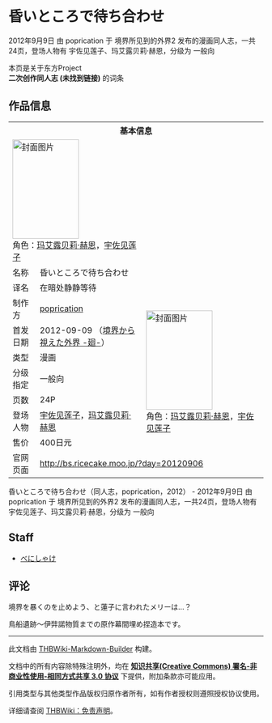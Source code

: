 # 昏いところで待ち合わせ

<!-- source html: G:\repos\THBWiki-Markdown-Builder\THBWikiMarkdown\Temp\main\6\60\ns0%3A%E6%98%8F%E3%81%84%E3%81%A8%E3%81%93%E3%82%8D%E3%81%A7%E5%BE%85%E3%81%A1%E5%90%88%E3%82%8F%E3%81%9B.html -->

2012年9月9日 由 poprication 于 境界所见到的外界2 发布的漫画同人志，一共24页，登场人物有 宇佐见莲子、玛艾露贝莉·赫恩，分级为 一般向

本页是关于东方Project  
 **二次创作同人志 (未找到链接)** 的词条
## 作品信息

<table><tbody><tr><th colspan="3">基本信息</th></tr><tr><td class="cover-artwork-mobile" colspan="2"><a href="./文件-昏いところで待ち合わせ封面.jpg.md" class="image" title="封面图片"><img alt="封面图片" src="https://upload.thwiki.cc/thumb/3/38/%E6%98%8F%E3%81%84%E3%81%A8%E3%81%93%E3%82%8D%E3%81%A7%E5%BE%85%E3%81%A1%E5%90%88%E3%82%8F%E3%81%9B%E5%B0%81%E9%9D%A2.jpg/131px-%E6%98%8F%E3%81%84%E3%81%A8%E3%81%93%E3%82%8D%E3%81%A7%E5%BE%85%E3%81%A1%E5%90%88%E3%82%8F%E3%81%9B%E5%B0%81%E9%9D%A2.jpg" decoding="async" loading="lazy" width="131" height="196" srcset="https://upload.thwiki.cc/thumb/3/38/%E6%98%8F%E3%81%84%E3%81%A8%E3%81%93%E3%82%8D%E3%81%A7%E5%BE%85%E3%81%A1%E5%90%88%E3%82%8F%E3%81%9B%E5%B0%81%E9%9D%A2.jpg/197px-%E6%98%8F%E3%81%84%E3%81%A8%E3%81%93%E3%82%8D%E3%81%A7%E5%BE%85%E3%81%A1%E5%90%88%E3%82%8F%E3%81%9B%E5%B0%81%E9%9D%A2.jpg 1.5x, https://upload.thwiki.cc/thumb/3/38/%E6%98%8F%E3%81%84%E3%81%A8%E3%81%93%E3%82%8D%E3%81%A7%E5%BE%85%E3%81%A1%E5%90%88%E3%82%8F%E3%81%9B%E5%B0%81%E9%9D%A2.jpg/263px-%E6%98%8F%E3%81%84%E3%81%A8%E3%81%93%E3%82%8D%E3%81%A7%E5%BE%85%E3%81%A1%E5%90%88%E3%82%8F%E3%81%9B%E5%B0%81%E9%9D%A2.jpg 2x" data-file-width="809" data-file-height="1205"></a><div class="cover-char">角色：<a href="./玛艾露贝莉·赫恩.md" title="玛艾露贝莉·赫恩">玛艾露贝莉·赫恩</a>，<a href="./宇佐见莲子.md" title="宇佐见莲子">宇佐见莲子</a></div></td>
</tr><tr><td class="label">名称</td><td colspan="2"> 昏いところで待ち合わせ </td></tr><tr><td class="label">译名</td><td colspan="2"> 在暗处静静等待 </td></tr><tr><td class="label">制作方</td><td><a href="./poprication.md" title="poprication">poprication</a></td><td class="cover-artwork" rowspan="7" style="min-width:196px;"><a href="./文件-昏いところで待ち合わせ封面.jpg.md" class="image" title="封面图片"><img alt="封面图片" src="https://upload.thwiki.cc/thumb/3/38/%E6%98%8F%E3%81%84%E3%81%A8%E3%81%93%E3%82%8D%E3%81%A7%E5%BE%85%E3%81%A1%E5%90%88%E3%82%8F%E3%81%9B%E5%B0%81%E9%9D%A2.jpg/131px-%E6%98%8F%E3%81%84%E3%81%A8%E3%81%93%E3%82%8D%E3%81%A7%E5%BE%85%E3%81%A1%E5%90%88%E3%82%8F%E3%81%9B%E5%B0%81%E9%9D%A2.jpg" decoding="async" loading="lazy" width="131" height="196" srcset="https://upload.thwiki.cc/thumb/3/38/%E6%98%8F%E3%81%84%E3%81%A8%E3%81%93%E3%82%8D%E3%81%A7%E5%BE%85%E3%81%A1%E5%90%88%E3%82%8F%E3%81%9B%E5%B0%81%E9%9D%A2.jpg/197px-%E6%98%8F%E3%81%84%E3%81%A8%E3%81%93%E3%82%8D%E3%81%A7%E5%BE%85%E3%81%A1%E5%90%88%E3%82%8F%E3%81%9B%E5%B0%81%E9%9D%A2.jpg 1.5x, https://upload.thwiki.cc/thumb/3/38/%E6%98%8F%E3%81%84%E3%81%A8%E3%81%93%E3%82%8D%E3%81%A7%E5%BE%85%E3%81%A1%E5%90%88%E3%82%8F%E3%81%9B%E5%B0%81%E9%9D%A2.jpg/263px-%E6%98%8F%E3%81%84%E3%81%A8%E3%81%93%E3%82%8D%E3%81%A7%E5%BE%85%E3%81%A1%E5%90%88%E3%82%8F%E3%81%9B%E5%B0%81%E9%9D%A2.jpg 2x" data-file-width="809" data-file-height="1205"></a><div class="cover-char">角色：<a href="./玛艾露贝莉·赫恩.md" title="玛艾露贝莉·赫恩">玛艾露贝莉·赫恩</a>，<a href="./宇佐见莲子.md" title="宇佐见莲子">宇佐见莲子</a></div></td>
</tr><tr><td class="label">首发日期</td><td>2012-09-09&#160;（<a href="/展会作品列表?e=%E5%A2%83%E7%95%8C%E6%89%80%E8%A7%81%E5%88%B0%E7%9A%84%E5%A4%96%E7%95%8C%232">境界から視えた外界 -廻-</a>）</td></tr><tr><td class="label">类型</td><td>漫画</td></tr><tr><td class="label">分级指定</td><td>一般向</td></tr><tr><td class="label">页数</td><td>24P</td></tr><tr><td class="label">登场人物</td><td><a href="./宇佐见莲子.md" title="宇佐见莲子">宇佐见莲子</a>，<a href="./玛艾露贝莉·赫恩.md" title="玛艾露贝莉·赫恩">玛艾露贝莉·赫恩</a></td></tr><tr><td class="label">售价</td><td>400日元</td></tr>
<tr><td class="label">官网页面</td><td colspan="2"><a rel="nofollow" class="external free" href="http://bs.ricecake.moo.jp/?day=20120906">http://bs.ricecake.moo.jp/?day=20120906</a></td></tr></tbody></table>

昏いところで待ち合わせ（同人志，poprication，2012） - 2012年9月9日 由 poprication 于 境界所见到的外界2 发布的漫画同人志，一共24页，登场人物有 宇佐见莲子、玛艾露贝莉·赫恩，分级为 一般向
## Staff
- [べにしゃけ](./べにしゃけ.md)

## 评论
  
境界を暴くのを止めよう、と蓮子に言われたメリーは…？  

鳥船遺跡～伊弉諾物質までの原作幕間埋め捏造本です。 
  
  
  

  
  
  

  





---

此文档由 [THBWiki-Markdown-Builder](https://github.com/Delsin-Yu/THBWiki-Markdown-Builder) 构建。

文档中的所有内容除特殊注明外，均在 [**知识共享(Creative Commons) 署名-非商业性使用-相同方式共享 3.0 协议**](https://creativecommons.org/licenses/by-sa/3.0/deed.zh-hans) 下提供，附加条款亦可能应用。

引用类型与其他类型作品版权归原作者所有，如有作者授权则遵照授权协议使用。

详细请查阅 [THBWiki：免责声明](https://thbwiki.cc/THBWiki:%E5%85%8D%E8%B4%A3%E5%A3%B0%E6%98%8E)。

